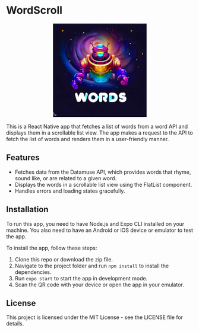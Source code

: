 # WordScroll
<div align="center">
  <img src="image\WordScroll_Robotic.jpeg" alt="WordList Icon" width="50%" >
</div>

This is a React Native app that fetches a list of words from a word API and displays them in a scrollable list view. The app makes a request to the API to fetch the list of words and renders them in a user-friendly manner.

## Features

- Fetches data from the Datamuse API, which provides words that rhyme, sound like, or are related to a given word.
- Displays the words in a scrollable list view using the FlatList component.
- Handles errors and loading states gracefully.

## Installation

To run this app, you need to have Node.js and Expo CLI installed on your machine. You also need to have an Android or iOS device or emulator to test the app.

To install the app, follow these steps:

1. Clone this repo or download the zip file.
2. Navigate to the project folder and run `npm install` to install the dependencies.
3. Run `expo start` to start the app in development mode.
4. Scan the QR code with your device or open the app in your emulator.



## License

This project is licensed under the MIT License - see the LICENSE file for details.
